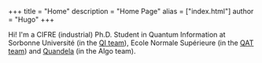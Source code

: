 +++
title = "Home"
description = "Home Page"
alias = ["index.html"]
author = "Hugo"
+++



Hi! I'm a CIFRE (industrial) Ph.D. Student in Quantum Information at Sorbonne Université (in the [QI team](https://qi.lip6.fr/)), Ecole Normale Supérieure (in the [QAT team](https://qat.inria.fr/presentation/)) and [Quandela](https://quandela.com) (in the Algo team).